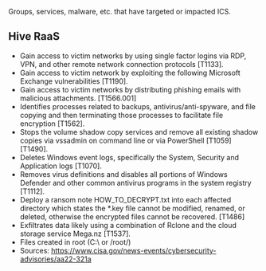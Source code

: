 Groups, services, malware, etc. that have targeted or impacted ICS.

## Hive RaaS
- Gain access to victim networks by using single factor logins via RDP, VPN, and other remote network connection protocols [T1133].
- Gain access to victim network by exploiting the following Microsoft Exchange vulnerabilities [T1190].
- Gain access to victim networks by distributing phishing emails with malicious attachments. [T1566.001]
- Identifies processes related to backups, antivirus/anti-spyware, and file copying and then terminating those processes to facilitate file encryption [T1562].
- Stops the volume shadow copy services and remove all existing shadow copies via vssadmin on command line or via PowerShell [T1059] [T1490].
- Deletes Windows event logs, specifically the System, Security and Application logs [T1070]. 
- Removes virus definitions and disables all portions of Windows Defender and other common antivirus programs in the system registry [T1112].
- Deploy a ransom note HOW_TO_DECRYPT.txt into each affected directory which states the \*.key file cannot be modified, renamed, or deleted, otherwise the encrypted files cannot be recovered. [T1486]
- Exfiltrates data likely using a combination of Rclone and the cloud storage service Mega.nz [T1537].
- Files created in root (C:\ or /root/)
- Sources: https://www.cisa.gov/news-events/cybersecurity-advisories/aa22-321a
